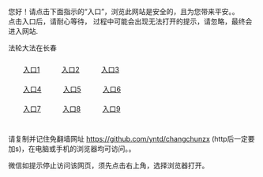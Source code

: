 您好！请点击下面指示的“入口”，浏览此网站是安全的，且为您带来平安。。 <br/>
点击入口后，请耐心等待， 过程中可能会出现无法打开的提示，请忽略，最终会进入网站. </br>

法轮大法在长春<br/>
<div style="padding:10px"><a style="margin:20px" target="_blank" href="https://d2gc8xvqo92t0n.cloudfront.net/2Qpsp?ynqjhv" id="ccLink1" rel="nofollow">入口1</a> <a target="_blank" style="margin:20px" href="https://d1xt2sj7vn3o7n.cloudfront.net/2Qpsp?bksypv" id="ccLink2" rel="nofollow">入口2</a> <a style="margin:20px" target="_blank" href="https://d3gmz0bxw5mq7e.cloudfront.net/2Qpsp?vroklduu" id="ccLink3" rel="nofollow">入口3</a></div>

<div style="padding:10px" ><a style="margin:20px" target="_blank" href="https://d2gc8xvqo92t0n.cloudfront.net/2Qpsp?ynqjhv" id="ccLink4" rel="nofollow">入口4</a> <a style="margin:20px" href="https://d1xt2sj7vn3o7n.cloudfront.net/2Qpsp?bksypv" target="_blank" id="ccLink5" rel="nofollow">入口5</a> <a style="margin:20px" href="https://d3gmz0bxw5mq7e.cloudfront.net/2Qpsp?vroklduu" target="_blank" id="ccLink6" rel="nofollow">入口6</a></div>

<div style="padding:10px"><a style="margin:20px" target="_blank" href="https://d2gc8xvqo92t0n.cloudfront.net/2Qpsp?ynqjhv" id="ccLink7" rel="nofollow">入口7</a> <a style="margin:20px" href="https://d1xt2sj7vn3o7n.cloudfront.net/2Qpsp?bksypv" target="_blank" id="ccLink8" rel="nofollow">入口8</a> <a style="margin:20px" target="_blank" href="https://d3gmz0bxw5mq7e.cloudfront.net/2Qpsp?vroklduu" id="ccLink9" rel="nofollow">入口9</a></div>

<br/>



请复制并记住免翻墙网址 https://github.com/yntd/changchunzx (http后一定要加s)，在电脑或手机的浏览器均可访问。。<br/>

微信如提示停止访问该网页，须先点击右上角，选择浏览器打开。
